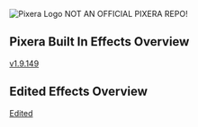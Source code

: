 ![Pixera Logo](https://pixera.one/typo3conf/ext/avtheme/Resources/Public/Images/pixera-logo.svg)
NOT AN OFFICIAL PIXERA REPO!
## Pixera Built In Effects Overview
[v1.9.149](/Pixera/Shaders/v1.9.149/_effect_overview.md)
## Edited Effects Overview
[Edited](/Shaders/Pixera-Edited/_effect_overview.md)
